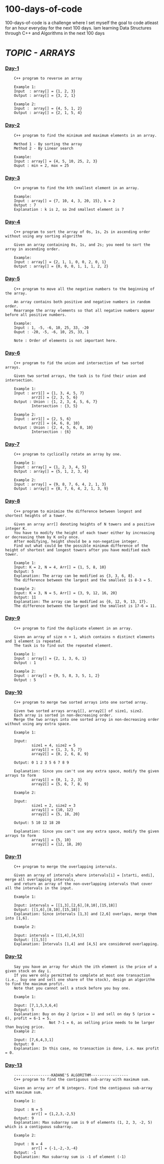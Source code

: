 # 100-days-of-code
100-days-of-code is a challenge where I set myself the goal to code atleast for an hour everyday for the next 100 days.
Iam learning Data Structures through C++ and Algorithms in the next 100 days


# ***TOPIC - ARRAYS***
### [Day-1](https://github.com/vaishnavi-konda/100-days-of-code/tree/main/Day-1)

        C++ program to reverse an array
        
        Example 1:
        Input  : array[] = {1, 2, 3}
        Output : array[] = {3, 2, 1}

        Example 2:
        Input :  array[] = {4, 5, 1, 2}
        Output : array[] = {2, 1, 5, 4}

### [Day-2](https://github.com/vaishnavi-konda/100-days-of-code/tree/main/Day-2) 

        C++ program to find the minimum and maximum elements in an array.
        
        Method 1 - By sorting the array 
        Method 2 - By Linear search

        Example:
        Input : array[] = {4, 5, 10, 25, 2, 3}
        Ouput : min = 2, max = 25
        
### [Day-3](https://github.com/vaishnavi-konda/100-days-of-code/tree/main/Day-3)

        C++ program to find the kth smallest element in an array.

        Example:
        Input : array[] = {7, 10, 4, 3, 20, 15}, k = 2
        Output : 7
        Explanation : k is 2, so 2nd smallest element is 7
        
### [Day-4](https://github.com/vaishnavi-konda/100-days-of-code/tree/main/Day-4)

        C++ program to sort the array of 0s, 1s, 2s in ascending order without using any sorting algorithm

        Given an array containing 0s, 1s, and 2s; you need to sort the array in ascending order.

        Example:
        Input : array[] = {2, 1, 1, 0, 0, 2, 0, 1}
        Output : array[] = {0, 0, 0, 1, 1, 1, 2, 2}

### [Day-5](https://github.com/vaishnavi-konda/100-days-of-code/tree/main/Day-5)

        C++ program to move all the negative numbers to the beginning of the array.

        An array contains both positive and negative numbers in random order.
        Rearrange the array elements so that all negative numbers appear before all positive numbers.

        Example:
        Input : 1, -5, -6, 10, 25, 33, -20
        Ouput : -20, -5, -6, 10, 25, 33, 1

        Note : Order of elements is not important here. 

### [Day-6](https://github.com/vaishnavi-konda/100-days-of-code/tree/main/Day-6)

        C++ program to fid the union and intersection of two sorted arrays.

        Given two sorted arrays, the task is to find their union and intersection.

        Example 1:
        Input : arr1[] = {1, 3, 4, 5, 7}
                arr2[] = {2, 3, 5, 6} 
        Output : Union : {1, 2, 3, 4, 5, 6, 7} 
                Intersection : {3, 5}
                
        Example 2:
        Input : arr1[] = {2, 5, 6}
                arr2[] = {4, 6, 8, 10} 
        Output : Union : {2, 4, 5, 6, 8, 10} 
                Intersection : {6}

### [Day-7](https://github.com/vaishnavi-konda/100-days-of-code/tree/main/Day-7)

        C++ program to cyclically rotate an array by one.

        Example 1:
        Input : array[] = {1, 2, 3, 4, 5}
        Output : array[] = {5, 1, 2, 3, 4}

        Example 2:
        Input : array[] = {9, 8, 7, 6, 4, 2, 1, 3}
        Output : array[] = {8, 7, 6, 4, 2, 1, 3, 9}

### [Day-8](https://github.com/vaishnavi-konda/100-days-of-code/tree/main/Day-8)

        C++ program to minimize the difference between longest and shortest heights of a tower.
        
        Given an array arr[] denoting heights of N towers and a positive integer K.
        You have to modify the height of each tower either by increasing or decreasing them by K only once.
        After modifying, height should be a non-negative integer. 
        Find out what could be the possible minimum difference of the height of shortest and longest towers after you have modified each tower.

        Example 1:
        Input: K = 2, N = 4, Arr[] = {1, 5, 8, 10}
        Output: 5
        Explanation: The array can be modified as {3, 3, 6, 8}.
        The difference between the largest and the smallest is 8-3 = 5.

        Example 2:
        Input: K = 3, N = 5, Arr[] = {3, 9, 12, 16, 20}
        Output: 11
        Explanation: The array can be modified as {6, 12, 9, 13, 17}.
        The difference between the largest and the smallest is 17-6 = 11.

### [Day-9](https://github.com/vaishnavi-konda/100-days-of-code/tree/main/Day-9)

        C++ program to find the duplicate element in an array.

        Given an array of size n + 1, which contains n distinct elements and 1 element is repeated.
        The task is to find out the repeated element.

        Example 1:
        Input : array[] = {2, 1, 3, 6, 1}
        Output : 1

        Example 2:
        Input : array[] = {9, 5, 8, 3, 5, 1, 2}
        Output : 5

### [Day-10](https://github.com/vaishnavi-konda/100-days-of-code/tree/main/Day-10)

        C++ program to merge two sorted arrays into one sorted array.

        Given two sorted arrays array1[], array2[] of size1, size2.
        Each array is sorted in non-decreasing order.
        Merge the two arrays into one sorted array in non-decreasing order without using any extra space.

        Example 1:

        Input:
                size1 = 4, size2 = 5
                array1[] = {1, 3, 5, 7}
                array2[] = {0, 2, 6, 8, 9}

        Output: 0 1 2 3 5 6 7 8 9

        Explanation: Since you can't use any extra space, modify the given arrays to form 
                array1[] = {0, 1, 2, 3}
                array2[] = {5, 6, 7, 8, 9}

        Example 2:

        Input:
                size1 = 2, size2 = 3
                array1[] = {10, 12}
                array2[] = {5, 18, 20}

        Output: 5 10 12 18 20

        Explanation: Since you can't use any extra space, modify the given arrays to form 
                array1[] = {5, 10}
                array2[] = {12, 18, 20}

### [Day-11](https://github.com/vaishnavi-konda/100-days-of-code/tree/main/Day-11)

        C++ program to merge the overlapping intervals.

        Given an array of intervals where intervals[i] = [starti, endi], merge all overlapping intervals,
        and return an array of the non-overlapping intervals that cover all the intervals in the input.

        Example 1:

        Input: intervals = [[1,3],[2,6],[8,10],[15,18]]
        Output: [[1,6],[8,10],[15,18]]
        Explanation: Since intervals [1,3] and [2,6] overlaps, merge them into [1,6].

        Example 2:

        Input: intervals = [[1,4],[4,5]]
        Output: [[1,5]]
        Explanation: Intervals [1,4] and [4,5] are considered overlapping.

### [Day-12](https://github.com/vaishnavi-konda/100-days-of-code/tree/main/Day-12)

        Say you have an array for which the ith element is the price of a given stock on day i.
        If you were only permitted to complete at most one transaction (i.e., buy one and sell one share of the stock), design an algorithm to find the maximum profit.
        Note that you cannot sell a stock before you buy one.

        Example 1:

        Input: [7,1,5,3,6,4]
        Output: 5
        Explanation: Buy on day 2 (price = 1) and sell on day 5 (price = 6), profit = 6-1 = 5.
                        Not 7-1 = 6, as selling price needs to be larger than buying price.
        Example 2:

        Input: [7,6,4,3,1]
        Output: 0
        Explanation: In this case, no transaction is done, i.e. max profit = 0.

### [Day-13](https://github.com/vaishnavi-konda/100-days-of-code/tree/main/Day-13)

        -----------------KADANE'S ALGORITHM-----------------
        C++ program to find the contiguous sub-array with maximum sum.

        Given an array arr of N integers. Find the contiguous sub-array with maximum sum.

        Example 1:

        Input : N = 5
                arr[] = {1,2,3,-2,5}
        Output: 9
        Explanation: Max subarray sum is 9 of elements (1, 2, 3, -2, 5) which is a contiguous subarray.

        Example 2:

        Input : N = 4
                arr[] = {-1,-2,-3,-4}
        Output: -1
        Explanation: Max subarray sum is -1 of element (-1)